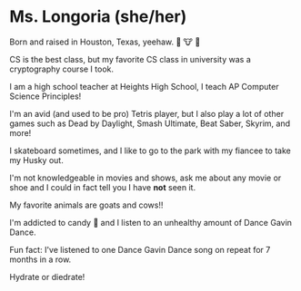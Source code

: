 # Ms. Longoria (she/her)

Born and raised in Houston, Texas, yeehaw. 🤠 🐮 🐐

CS is the best class, but my favorite CS class in university was a cryptography course I took.

I am a high school teacher at Heights High School, I teach AP Computer Science Principles!

I'm an avid (and used to be pro) Tetris player, but I also play a lot of other games such as Dead by Daylight, Smash Ultimate, Beat Saber, Skyrim, and more!

I skateboard sometimes, and I like to go to the park with my fiancee to take my Husky out.

I'm not knowledgeable in movies and shows, ask me about any movie or shoe and I could in fact tell you I have **not** seen it.

My favorite animals are goats and cows!!

I'm addicted to candy 🤤 and I listen to an unhealthy amount of Dance Gavin Dance.

Fun fact: I've listened to one Dance Gavin Dance song on repeat for 7 months in a row.

Hydrate or diedrate!
